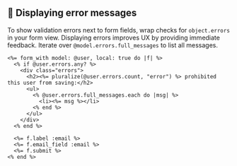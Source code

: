 ## 🚨 Displaying error messages
To show validation errors next to form fields, wrap checks for `object.errors` in your form view. Displaying errors improves UX by providing immediate feedback. Iterate over `@model.errors.full_messages` to list all messages.

```erb
<%= form_with model: @user, local: true do |f| %>
  <% if @user.errors.any? %>
    <div class="errors">
      <h2><%= pluralize(@user.errors.count, "error") %> prohibited this user from saving:</h2>
      <ul>
        <% @user.errors.full_messages.each do |msg| %>
          <li><%= msg %></li>
        <% end %>
      </ul>
    </div>
  <% end %>

  <%= f.label :email %>
  <%= f.email_field :email %>
  <%= f.submit %>
<% end %>
```
